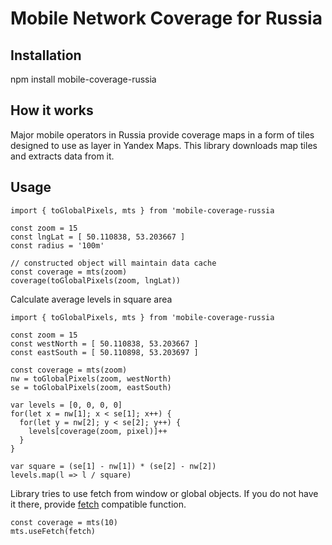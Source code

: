 # Mobile Network Coverage for Russia

## Installation

npm install mobile-coverage-russia

## How it works

Major mobile operators in Russia provide coverage maps in a form of tiles designed to use as layer in Yandex Maps. This library downloads map tiles and extracts data from it.

## Usage

    import { toGlobalPixels, mts } from 'mobile-coverage-russia
    
    const zoom = 15 
    const lngLat = [ 50.110838, 53.203667 ]
    const radius = '100m'
    
    // constructed object will maintain data cache 
    const coverage = mts(zoom)
    coverage(toGlobalPixels(zoom, lngLat))
                
Calculate average levels in square area

    import { toGlobalPixels, mts } from 'mobile-coverage-russia
    
    const zoom = 15 
    const westNorth = [ 50.110838, 53.203667 ]
    const eastSouth = [ 50.110898, 53.203697 ]
    
    const coverage = mts(zoom)
    nw = toGlobalPixels(zoom, westNorth)
    se = toGlobalPixels(zoom, eastSouth)

    var levels = [0, 0, 0, 0]
    for(let x = nw[1]; x < se[1]; x++) {
      for(let y = nw[2]; y < se[2]; y++) { 
        levels[coverage(zoom, pixel)]++
      }
    } 
    
    var square = (se[1] - nw[1]) * (se[2] - nw[2])         
    levels.map(l => l / square)

Library tries to use fetch from window or global objects. If you do not have it there, provide [fetch](https://fetch.spec.whatwg.org/) compatible function.
 
    const coverage = mts(10)
    mts.useFetch(fetch)

